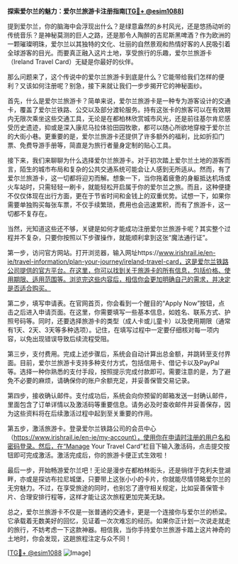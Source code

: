 **探索爱尔兰的魅力：爱尔兰旅游卡注册指南[[TG💪+ @esim1088](https://t.me/s/esim1088)]**

提到爱尔兰，你的脑海中会浮现出什么？是绿意盎然的乡村风光，还是悠扬动听的传统音乐？是神秘莫测的巨人之路，还是那令人陶醉的吉尼斯黑啤酒？作为欧洲的一颗璀璨明珠，爱尔兰以其独特的文化、壮丽的自然景观和热情好客的人民吸引着全球游客的目光。而要真正融入这片土地，享受旅行的乐趣，爱尔兰旅游卡（Ireland Travel Card）无疑是你最好的伙伴。

那么问题来了，这个传说中的爱尔兰旅游卡到底是什么？它能带给我们怎样的便利？又该如何注册呢？别急，接下来就让我们一步步揭开它的神秘面纱。

首先，什么是爱尔兰旅游卡？简单来说，爱尔兰旅游卡是一种专为游客设计的交通卡，覆盖了爱尔兰铁路、公交以及部分渡轮服务。持有这张卡的旅客可以在有效期内无限次乘坐这些交通工具，无论是在都柏林欣赏城市风光，还是前往基尔肯尼感受历史遗迹，抑或是深入康尼马拉体验田园牧歌，都可以随心所欲地穿梭于爱尔兰的大街小巷。更重要的是，爱尔兰旅游卡还提供了许多额外的福利，比如折扣门票、免费导游手册等，简直是为旅行者量身定制的贴心工具。

接下来，我们来聊聊为什么选择爱尔兰旅游卡。对于初次踏上爱尔兰土地的游客而言，陌生的城市布局和复杂的公共交通系统可能会让人感到无所适从。然而，有了爱尔兰旅游卡，这一切都将迎刃而解。想象一下，当你拖着疲惫的身躯抵达机场或火车站时，只需轻轻一刷卡，就能轻松开启属于你的爱尔兰之旅。而且，这种便捷不仅仅体现在出行方面，更在于节省时间和金钱上的双重优势。试想一下，如果你需要单独购买每张车票，不仅手续繁琐，费用也会迅速累积，而有了旅游卡，这一切都不复存在。

当然，光知道这些还不够，关键是如何才能成功注册爱尔兰旅游卡呢？其实整个过程并不复杂，只要你按照以下步骤操作，就能顺利拿到这张“魔法通行证”。

第一步，访问官方网站。打开浏览器，输入网址https://www.irishrail.ie/en-ie/travel-information/plan-your-journey/ireland-travel-card，这是爱尔兰铁路公司提供的官方平台。在这里，你可以找到关于旅游卡的所有信息，包括价格、使用期限、适用范围等。浏览完这些内容后，相信你会更加明确自己的需求，并决定是否适合购买。

第二步，填写申请表。在官网首页，你会看到一个醒目的“Apply Now”按钮，点击之后进入申请页面。在这里，你需要填写一些基本信息，如姓名、联系方式、护照号码等。同时，还要选择旅游卡的类型（成人卡或儿童卡）以及使用期限（通常有1天、2天、3天等多种选项）。记住，在填写过程中一定要仔细核对每一项内容，以免出现错误导致后续流程受阻。

第三步，支付费用。完成上述步骤后，系统会自动计算出总金额，并跳转至支付界面。目前，爱尔兰旅游卡支持多种支付方式，包括信用卡、借记卡以及PayPal等。选择一种你熟悉的支付手段，按照提示完成付款即可。需要注意的是，为了避免不必要的麻烦，请确保你的账户余额充足，并妥善保管交易记录。

第四步，接收确认邮件。支付成功后，系统会向你预留的邮箱发送一封确认邮件，里面包含了订单详情以及激活码等重要信息。请务必及时查收邮件并妥善保存，因为这些资料将在后续激活过程中起到至关重要的作用。

第五步，激活旅游卡。登录爱尔兰铁路公司的会员中心（https://www.irishrail.ie/en-ie/my-account），使用你在申请时注册的用户名和密码登录。然后，在“Manage Your Travel Card”栏目下输入激活码，点击提交按钮即可完成激活。激活完成后，你的旅游卡便正式生效啦！

最后一步，开始畅游爱尔兰吧！无论是漫步在都柏林街头，还是徜徉于克利夫登湖畔，亦或是探访布拉尼城堡，只要带上这张小小的卡片，你就能尽情领略爱尔兰的无穷魅力。不过，在享受旅途的同时，也别忘了遵守相关规定，比如妥善保管卡片、合理安排行程等，这样才能让这次旅程更加完美无缺。

总之，爱尔兰旅游卡不仅是一张普通的交通卡，更是一个连接你与爱尔兰的桥梁。它承载着无数美好的回忆，见证着一次次难忘的经历。如果你正计划一次说走就走的旅行，不妨考虑一下这款神器。相信我，当你手持爱尔兰旅游卡踏上这片神奇的土地时，你会发现，这趟旅程注定与众不同！

[[TG💪+ @esim1088](https://t.me/s/esim1088) ![Image](https://i.postimg.cc/4NQfJmqS/Snipaste-2025-05-13-00-14-12.png)]